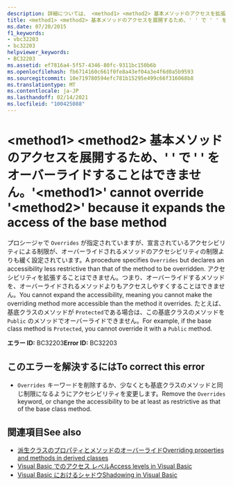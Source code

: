 ```yaml
---
description: 詳細については、 <method1> <method2> 基本メソッドのアクセスを拡張するため、' ' で ' ' をオーバーライドすることはできません。
title: <method1> <method2> 基本メソッドのアクセスを展開するため、' ' で ' ' をオーバーライドすることはできません。
ms.date: 07/20/2015
f1_keywords:
- vbc32203
- bc32203
helpviewer_keywords:
- BC32203
ms.assetid: ef7816a4-5f57-4346-80fc-9311bc150b6b
ms.openlocfilehash: fb6714160c661f0fe8a43ef04a3e4f6d0a5b9593
ms.sourcegitcommit: 10e719780594efc781b15295e499c66f316068b8
ms.translationtype: MT
ms.contentlocale: ja-JP
ms.lasthandoff: 02/14/2021
ms.locfileid: "100425088"
---
```

# <a name="method1-cannot-override-method2-because-it-expands-the-access-of-the-base-method"></a><span data-ttu-id="36a50-103">\<method1> \<method2> 基本メソッドのアクセスを展開するため、' ' で ' ' をオーバーライドすることはできません。</span><span class="sxs-lookup"><span data-stu-id="36a50-103">'\<method1>' cannot override '\<method2>' because it expands the access of the base method</span></span>

<span data-ttu-id="36a50-104">プロシージャで `Overrides` が指定されていますが、宣言されているアクセシビリティによる制限が、オーバーライドされるメソッドのアクセシビリティの制限よりも緩く設定されています。</span><span class="sxs-lookup"><span data-stu-id="36a50-104">A procedure specifies `Overrides` but declares an accessibility less restrictive than that of the method to be overridden.</span></span> <span data-ttu-id="36a50-105">アクセシビリティを拡張することはできません。つまり、オーバーライドするメソッドを、オーバーライドされるメソッドよりもアクセスしやすくすることはできません。</span><span class="sxs-lookup"><span data-stu-id="36a50-105">You cannot expand the accessibility, meaning you cannot make the overriding method more accessible than the method it overrides.</span></span> <span data-ttu-id="36a50-106">たとえば、基底クラスのメソッドが `Protected`である場合は、この基底クラスのメソッドを `Public` のメソッドでオーバーライドできません。</span><span class="sxs-lookup"><span data-stu-id="36a50-106">For example, if the base class method is `Protected`, you cannot override it with a `Public` method.</span></span>  
  
 <span data-ttu-id="36a50-107">**エラー ID:** BC32203</span><span class="sxs-lookup"><span data-stu-id="36a50-107">**Error ID:** BC32203</span></span>  
  
## <a name="to-correct-this-error"></a><span data-ttu-id="36a50-108">このエラーを解決するには</span><span class="sxs-lookup"><span data-stu-id="36a50-108">To correct this error</span></span>  
  
- <span data-ttu-id="36a50-109">`Overrides` キーワードを削除するか、少なくとも基底クラスのメソッドと同じ制限になるようにアクセシビリティを変更します。</span><span class="sxs-lookup"><span data-stu-id="36a50-109">Remove the `Overrides` keyword, or change the accessibility to be at least as restrictive as that of the base class method.</span></span>  
  
## <a name="see-also"></a><span data-ttu-id="36a50-110">関連項目</span><span class="sxs-lookup"><span data-stu-id="36a50-110">See also</span></span>

- [<span data-ttu-id="36a50-111">派生クラスのプロパティとメソッドのオーバーライド</span><span class="sxs-lookup"><span data-stu-id="36a50-111">Overriding properties and methods in derived classes</span></span>](../programming-guide/language-features/objects-and-classes/inheritance-basics.md#overriding-properties-and-methods-in-derived-classes)
- [<span data-ttu-id="36a50-112">Visual Basic でのアクセス レベル</span><span class="sxs-lookup"><span data-stu-id="36a50-112">Access levels in Visual Basic</span></span>](../programming-guide/language-features/declared-elements/access-levels.md)
- [<span data-ttu-id="36a50-113">Visual Basic におけるシャドウ</span><span class="sxs-lookup"><span data-stu-id="36a50-113">Shadowing in Visual Basic</span></span>](../programming-guide/language-features/declared-elements/shadowing.md)
